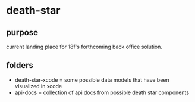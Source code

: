 # death-star

## purpose
current landing place for 18f's forthcoming back office solution.

## folders
* death-star-xcode = some possible data models that have been visualized in xcode
* api-docs = collection of api docs from possible death star components
